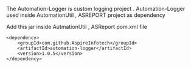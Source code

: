 The Automation-Logger is custom logging project .
Automation-Logger used inside AutomationUtil , ASREPORT project as dependency  

Add this jar inside AutmationUtil , ASReport pom.xml file  

    <dependency>
        <groupId>com.github.AspireInfotech</groupId>
        <artifactId>automation-logger</artifactId>
        <version>1.0.5</version>
    </dependency>
